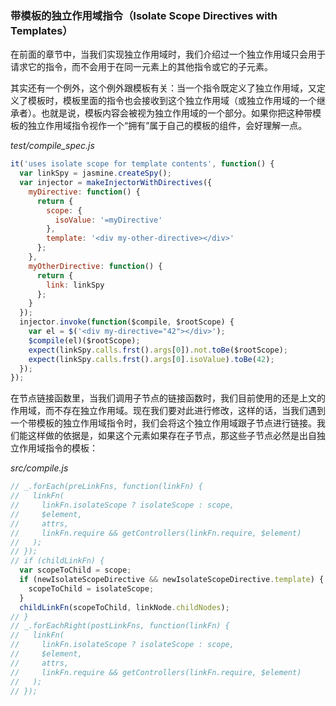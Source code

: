 ### 带模板的独立作用域指令（Isolate Scope Directives with Templates）

在前面的章节中，当我们实现独立作用域时，我们介绍过一个独立作用域只会用于请求它的指令，而不会用于在同一元素上的其他指令或它的子元素。

其实还有一个例外，这个例外跟模板有关：当一个指令既定义了独立作用域，又定义了模板时，模板里面的指令也会接收到这个独立作用域（或独立作用域的一个继承者）。也就是说，模板内容会被视为独立作用域的一个部分。如果你把这种带模板的独立作用域指令视作一个“拥有”属于自己的模板的组件，会好理解一点。

_test/compile_spec.js_

```js
it('uses isolate scope for template contents', function() {
  var linkSpy = jasmine.createSpy();
  var injector = makeInjectorWithDirectives({
    myDirective: function() {
      return {
        scope: {
          isoValue: '=myDirective'
        },
        template: '<div my-other-directive></div>'
      };
    },
    myOtherDirective: function() {
      return {
        link: linkSpy
      };
    }
  });
  injector.invoke(function($compile, $rootScope) {
    var el = $('<div my-directive="42"></div>');
    $compile(el)($rootScope);
    expect(linkSpy.calls.frst().args[0]).not.toBe($rootScope);
    expect(linkSpy.calls.frst().args[0].isoValue).toBe(42);
  });
});
```

在节点链接函数里，当我们调用子节点的链接函数时，我们目前使用的还是上文的作用域，而不存在独立作用域。现在我们要对此进行修改，这样的话，当我们遇到一个带模板的独立作用域指令时，我们会将这个独立作用域跟子节点进行链接。我们能这样做的依据是，如果这个元素如果存在子节点，那这些子节点必然是出自独立作用域指令的模板：

_src/compile.js_

```js
// _.forEach(preLinkFns, function(linkFn) {
//   linkFn(
//     linkFn.isolateScope ? isolateScope : scope,
//     $element,
//     attrs,
//     linkFn.require && getControllers(linkFn.require, $element)
//   );
// });
// if (childLinkFn) {
  var scopeToChild = scope;
  if (newIsolateScopeDirective && newIsolateScopeDirective.template) {
    scopeToChild = isolateScope;
  }
  childLinkFn(scopeToChild, linkNode.childNodes);
// }
// _.forEachRight(postLinkFns, function(linkFn) {
//   linkFn(
//     linkFn.isolateScope ? isolateScope : scope,
//     $element,
//     attrs,
//     linkFn.require && getControllers(linkFn.require, $element)
//   );
// });
```